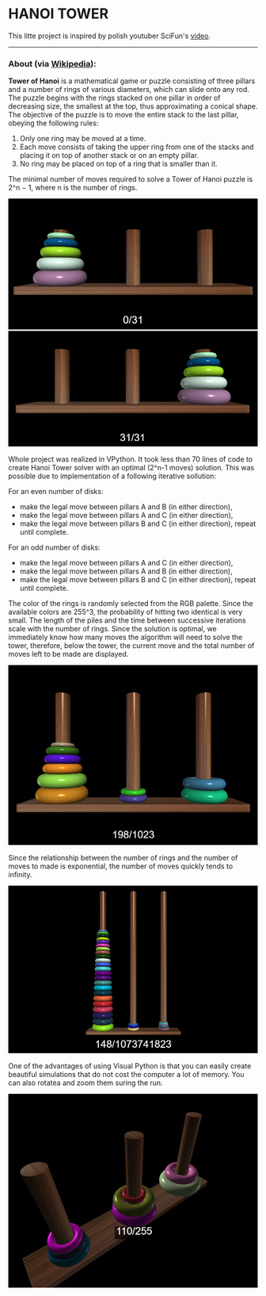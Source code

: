 # HANOI TOWER
This litte project is inspired by polish youtuber SciFun's [video](https://www.youtube.com/watch?v=iG4lHkfuu8I).
___
### About (via [Wikipedia](https://en.wikipedia.org/wiki/Tower_of_Hanoi)):
**Tower of Hanoi** is a mathematical game or puzzle consisting of three pillars and a number of rings of various diameters, which can slide onto any rod. The puzzle begins with the rings stacked on one pillar in order of decreasing size, the smallest at the top, thus approximating a conical shape. The objective of the puzzle is to move the entire stack to the last pillar, obeying the following rules:
1. Only one ring may be moved at a time.
1. Each move consists of taking the upper ring from one of the stacks and placing it on top of another stack or on an empty pillar.
1. No ring may be placed on top of a ring that is smaller than it.

The minimal number of moves required to solve a Tower of Hanoi puzzle is 2^n − 1, where n is the number of rings.

![](images/start.png)
![](images/end.png)


Whole project was realized in VPython. It took less than 70 lines of code to create Hanoi Tower solver with an optimal (2^n-1 moves) solution. This was possible due to implementation of a following iterative sollution:

For an even number of disks:
- make the legal move between pillars A and B (in either direction),
- make the legal move between pillars A and C (in either direction),
- make the legal move between pillars B and C (in either direction),
repeat until complete.

For an odd number of disks:
- make the legal move between pillars A and C (in either direction),
- make the legal move between pillars A and B (in either direction),
- make the legal move between pillars B and C (in either direction),
repeat until complete.

The color of the rings is randomly selected from the RGB palette. Since the available colors are 255^3, the probability of hitting two identical is very small. The length of the piles and the time between successive iterations scale with the number of rings. Since the solution is optimal, we immediately know how many moves the algorithm will need to solve the tower, therefore, below the tower, the current move and the total number of moves left to be made are displayed.

![](images/solving.png)

Since the relationship between the number of rings and the number of moves to made is exponential, the number of moves quickly tends to infinity.

![](images/big_one.png)

One of the advantages of using Visual Python is that you can easily create beautiful simulations that do not cost the computer a lot of memory. You can also rotatea and zoom them suring the run.

![](images/rotate.png)
